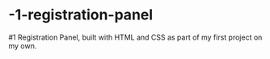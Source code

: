 # -1-registration-panel
#1 Registration Panel, built with HTML and CSS as part of my first project on my own.
